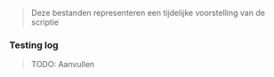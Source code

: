 >Deze bestanden representeren een tijdelijke voorstelling van de scriptie 

### Testing log

>TODO: Aanvullen